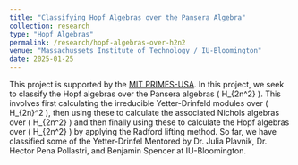 ```yaml
---
title: "Classifying Hopf Algebras over the Pansera Algebra"
collection: research
type: "Hopf Algebras"
permalink: /research/hopf-algebras-over-h2n2
venue: "Massachussets Institute of Technology / IU-Bloomington"
date: 2025-01-25
---
```


This project is supported by the [MIT PRIMES-USA](https://math.mit.edu/research/highschool/primes/). In this project, we seek to classify the Hopf algebras over the Pansera algebras \( H_{2n^2} \). This involves first calculating the irreducible Yetter-Drinfeld modules over \( H_{2n}^2 \), then using these to calculate the associated Nichols algebras over \( H_{2n^2} \) and then finally using these to calculate the Hopf algebras over \( H_{2n^2} \) by applying the Radford lifting method. So far, we have classified some of the Yetter-Drinfel Mentored by Dr. Julia Plavnik, Dr. Hector Pena Pollastri, and Benjamin Spencer at IU-Bloomington.